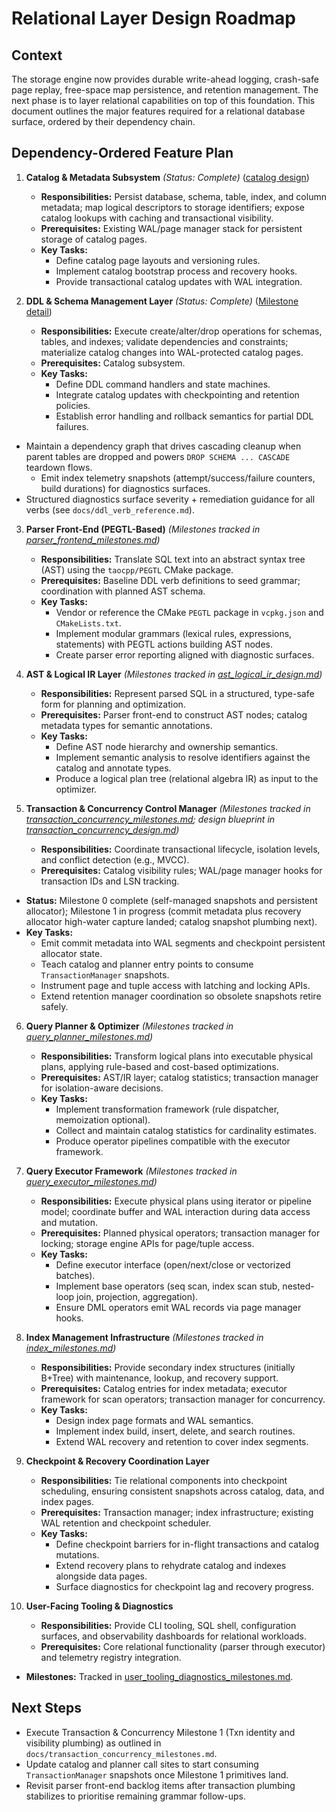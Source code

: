 # Relational Layer Design Roadmap

## Context
The storage engine now provides durable write-ahead logging, crash-safe page replay, free-space map persistence, and retention management. The next phase is to layer relational capabilities on top of this foundation. This document outlines the major features required for a relational database surface, ordered by their dependency chain.

## Dependency-Ordered Feature Plan

1. **Catalog & Metadata Subsystem** _(Status: Complete)_ ([catalog design](catalog_design.md))
   - **Responsibilities:** Persist database, schema, table, index, and column metadata; map logical descriptors to storage identifiers; expose catalog lookups with caching and transactional visibility.
   - **Prerequisites:** Existing WAL/page manager stack for persistent storage of catalog pages.
   - **Key Tasks:**
     - Define catalog page layouts and versioning rules.
     - Implement catalog bootstrap process and recovery hooks.
     - Provide transactional catalog updates with WAL integration.

2. **DDL & Schema Management Layer** _(Status: Complete)_ ([Milestone detail](ddl_schema_design.md))
   - **Responsibilities:** Execute create/alter/drop operations for schemas, tables, and indexes; validate dependencies and constraints; materialize catalog changes into WAL-protected catalog pages.
   - **Prerequisites:** Catalog subsystem.
   - **Key Tasks:**
     - Define DDL command handlers and state machines.
     - Integrate catalog updates with checkpointing and retention policies.
     - Establish error handling and rollback semantics for partial DDL failures.
  - Maintain a dependency graph that drives cascading cleanup when parent tables are dropped and powers `DROP SCHEMA ... CASCADE` teardown flows.
    - Emit index telemetry snapshots (attempt/success/failure counters, build durations) for diagnostics surfaces.
  - Structured diagnostics surface severity + remediation guidance for all verbs (see `docs/ddl_verb_reference.md`).

3. **Parser Front-End (PEGTL-Based)** _(Milestones tracked in [parser_frontend_milestones.md](parser_frontend_milestones.md))_
   - **Responsibilities:** Translate SQL text into an abstract syntax tree (AST) using the `taocpp/PEGTL` CMake package.
   - **Prerequisites:** Baseline DDL verb definitions to seed grammar; coordination with planned AST schema.
   - **Key Tasks:**
     - Vendor or reference the CMake `PEGTL` package in `vcpkg.json` and `CMakeLists.txt`.
     - Implement modular grammars (lexical rules, expressions, statements) with PEGTL actions building AST nodes.
     - Create parser error reporting aligned with diagnostic surfaces.

4. **AST & Logical IR Layer** _(Milestones tracked in [ast_logical_ir_design.md](ast_logical_ir_design.md))_
   - **Responsibilities:** Represent parsed SQL in a structured, type-safe form for planning and optimization.
   - **Prerequisites:** Parser front-end to construct AST nodes; catalog metadata types for semantic annotations.
   - **Key Tasks:**
     - Define AST node hierarchy and ownership semantics.
     - Implement semantic analysis to resolve identifiers against the catalog and annotate types.
     - Produce a logical plan tree (relational algebra IR) as input to the optimizer.

5. **Transaction & Concurrency Control Manager** _(Milestones tracked in [transaction_concurrency_milestones.md](transaction_concurrency_milestones.md); design blueprint in [transaction_concurrency_design.md](transaction_concurrency_design.md))_
   - **Responsibilities:** Coordinate transactional lifecycle, isolation levels, and conflict detection (e.g., MVCC).
   - **Prerequisites:** Catalog visibility rules; WAL/page manager hooks for transaction IDs and LSN tracking.
  - **Status:** Milestone 0 complete (self-managed snapshots and persistent allocator); Milestone 1 in progress (commit metadata plus recovery allocator high-water capture landed; catalog snapshot plumbing next).
   - **Key Tasks:**
     - Emit commit metadata into WAL segments and checkpoint persistent allocator state.
     - Teach catalog and planner entry points to consume `TransactionManager` snapshots.
     - Instrument page and tuple access with latching and locking APIs.
     - Extend retention manager coordination so obsolete snapshots retire safely.

6. **Query Planner & Optimizer** _(Milestones tracked in [query_planner_milestones.md](query_planner_milestones.md))_
   - **Responsibilities:** Transform logical plans into executable physical plans, applying rule-based and cost-based optimizations.
   - **Prerequisites:** AST/IR layer; catalog statistics; transaction manager for isolation-aware decisions.
   - **Key Tasks:**
     - Implement transformation framework (rule dispatcher, memoization optional).
     - Collect and maintain catalog statistics for cardinality estimates.
     - Produce operator pipelines compatible with the executor framework.

7. **Query Executor Framework** _(Milestones tracked in [query_executor_milestones.md](query_executor_milestones.md))_
   - **Responsibilities:** Execute physical plans using iterator or pipeline model; coordinate buffer and WAL interaction during data access and mutation.
   - **Prerequisites:** Planned physical operators; transaction manager for locking; storage engine APIs for page/tuple access.
   - **Key Tasks:**
     - Define executor interface (open/next/close or vectorized batches).
     - Implement base operators (seq scan, index scan stub, nested-loop join, projection, aggregation).
     - Ensure DML operators emit WAL records via page manager hooks.

8. **Index Management Infrastructure** _(Milestones tracked in [index_milestones.md](index_milestones.md))_
   - **Responsibilities:** Provide secondary index structures (initially B+Tree) with maintenance, lookup, and recovery support.
   - **Prerequisites:** Catalog entries for index metadata; executor framework for scan operators; transaction manager for concurrency.
   - **Key Tasks:**
     - Design index page formats and WAL semantics.
     - Implement index build, insert, delete, and search routines.
     - Extend WAL recovery and retention to cover index segments.

9. **Checkpoint & Recovery Coordination Layer**
   - **Responsibilities:** Tie relational components into checkpoint scheduling, ensuring consistent snapshots across catalog, data, and index pages.
   - **Prerequisites:** Transaction manager; index infrastructure; existing WAL retention and checkpoint scheduler.
   - **Key Tasks:**
     - Define checkpoint barriers for in-flight transactions and catalog mutations.
     - Extend recovery plans to rehydrate catalog and indexes alongside data pages.
     - Surface diagnostics for checkpoint lag and recovery progress.

10. **User-Facing Tooling & Diagnostics**
    - **Responsibilities:** Provide CLI tooling, SQL shell, configuration surfaces, and observability dashboards for relational workloads.
    - **Prerequisites:** Core relational functionality (parser through executor) and telemetry registry integration.
  - **Milestones:** Tracked in [user_tooling_diagnostics_milestones.md](user_tooling_diagnostics_milestones.md).

## Next Steps
- Execute Transaction & Concurrency Milestone 1 (Txn identity and visibility plumbing) as outlined in `docs/transaction_concurrency_milestones.md`.
- Update catalog and planner call sites to start consuming `TransactionManager` snapshots once Milestone 1 primitives land.
- Revisit parser front-end backlog items after transaction plumbing stabilizes to prioritise remaining grammar follow-ups.

